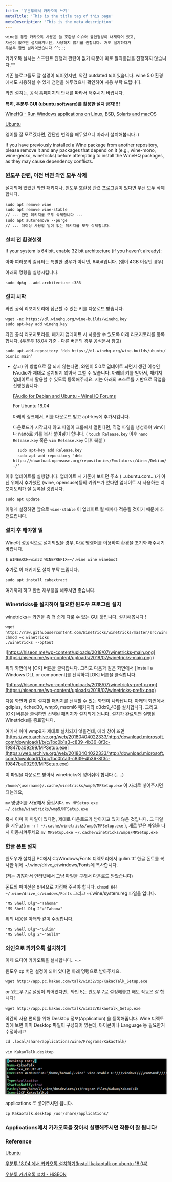 ```yaml
---
title: '우분투에서 카카오톡 쓰기'
metaTitle: 'This is the title tag of this page'
metaDescription: 'This is the meta description'
---
```


    wine을 통한 카카오톡 사용은 늘 호환성 이슈와 불안정성이 내재되어 있고,
    자신이 없으면 설치하기보단, 사용하지 않기를 권합니다. 저도 설치하다가
    우분투 한번 날려먹었습니다 ^^;;;

카카오톡 설치는 스프린트 진행과 관련이 없기 때문에 따로 질의응답을 진행하지 않습니다.\*\*

기존 블로그들도 잘 설명이 되어있지만, 약간 outdated 되어있습니다. wine 5.0 환경에서도 사용하실 수 있게 첨언을 해두었으니 확인하여 사용 부탁 드립니다.

와인 설치는, 공식 홈페이지의 안내를 따라서 해주시기 바랍니다.

**특히, 우분투 GUI (ubuntu software)를 활용한 설치 금지!!!!**

[WineHQ - Run Windows applications on Linux, BSD, Solaris and macOS](https://www.winehq.org/)

[Ubuntu](https://wiki.winehq.org/Ubuntu)

영어를 잘 모르겠다면, 간단한 번역을 해두었으니 따라서 설치해봅시다 :)

If you have previously installed a Wine package from another repository, please remove it and any packages that depend on it (e.g., wine-mono, wine-gecko, winetricks) before attempting to install the WineHQ packages, as they may cause dependency conflicts.

### 윈도우 관련, 이전 버젼 와인 모두 삭제

설치되어 있었던 와인 패키지나, 윈도우 호환성 관련 프로그램이 있다면 우선 모두 삭제합니다.

    sudo apt remove wine
    sudo apt remove wine-stable
    // ... 관련 페키지를 모두 삭제합니다 ...
    sudo apt autoremove --purge
    // ... 더이상 사용할 일이 없는 페키지를 모두 삭제합니다.

### 설치 전 환경설정

If your system is 64 bit, enable 32 bit architecture (if you haven't already):

아마 여러분의 컴퓨터는 특별한 경우가 아니면, 64bit입니다. (램이 4GB 이상인 경우)

아래의 명령을 실행시킵니다.

    sudo dpkg --add-architecture i386

### 설치 시작

와인 공식 리포지토리에 접근할 수 있는 키를 다운로드 받습니다.

    wget -nc https://dl.winehq.org/wine-builds/winehq.key
    sudo apt-key add winehq.key

와인 공식 리포지토리를, 패키지 업데이트 시 사용할 수 있도록 아래 리포지토리를 등록합니다. (우분투 18.04 기준 - 다른 버젼의 경우 공식문서 참고)

    sudo apt-add-repository 'deb https://dl.winehq.org/wine-builds/ubuntu/ bionic main'

- 참고) 위 방법으로 잘 되지 않는다면, 와인이 5.0로 업데이트 되면서 생긴 이슈인 FAudio가 제대로 설치되지 않아서 그럴 수 있습니다. 아래의 키를 받아서, 패키지 업데이트시 활용할 수 있도록 등록해주세요. 저는 아래의 포스트를 기반으로 작업을 진행했습니다.

  [FAudio for Debian and Ubuntu - WineHQ Forums](https://forum.winehq.org/viewtopic.php?f=8&t=32192)

  For Ubuntu 18.04

  아래의 링크에서, 키를 다운로드 받고 apt-key에 추가시킵니다.

  다운로드가 시작되지 않고 파일이 크롬에서 열린다면, 직접 파일을 생성하여 vim이나 nano로 키를 복사 붙여넣기 합니다. ( `touch Release.key` 이후 `nano Release.key` 혹은 `vim Release.key` 이후 복붙 )

  [](https://download.opensuse.org/repositories/Emulators:/Wine:/Debian/xUbuntu_19.04/Release.key)

        sudo apt-key add Release.key
        sudo apt-add-repository 'deb https://download.opensuse.org/repositories/Emulators:/Wine:/Debian/xUbuntu_18.04/ ./'

이후 업데이트를 실행합니다. 업데이트 시 기존에 보이던 주소 (...ubuntu.com...)가 아닌 위에서 추가했던 (wine, opensuse)등의 키워드가 있다면 업데이트 시 사용하는 리포지토리가 잘 등록된 것입니다.

    sudo apt update

이렇게 설정하면 앞으로 `wine-stable` 이 업데이트 될 때마다 적용될 것이기 때문에 추천드립니다.

### 설치 후 해야할 일

Wine이 성공적으로 설치되었을 경우, 다음 명령어를 이용하여 환경을 초기화 해주시기 바랍니다.

    $ WINEARCH=win32 WINEPREFIX=~/.wine wine wineboot

추가로 이 패키지도 설치 부탁 드립니다.

    sudo apt install cabextract

여기까지 하고 한번 재부팅을 해주시면 좋습니다.

### Winetricks를 설치하여 필요한 윈도우 프로그램 설치

winetricks는 와인을 좀 더 쉽게 다룰 수 있는 GUI 툴입니다. 설치해봅시다 !

    wget  https://raw.githubusercontent.com/Winetricks/winetricks/master/src/winetricks
    chmod +x winetricks
    ./winetricks --optout

![https://hiseon.me/wp-content/uploads/2018/07/winetricks-main.png](https://hiseon.me/wp-content/uploads/2018/07/winetricks-main.png)

위의 화면에서 [OK] 버튼을 클릭합니다. 그리고 다음과 같은 화면에서 [Install a Windows DLL or component]를 선택하여 [OK] 버튼을 클릭합니다.

![https://hiseon.me/wp-content/uploads/2018/07/winetricks-prefix.png](https://hiseon.me/wp-content/uploads/2018/07/winetricks-prefix.png)

다음 화면과 같이 설치할 패키지를 선택할 수 있는 화면이 나타납니다. 아래의 화면에서 gdiplus, riched30, wmp9, msxml6 패키지와 d3dx9_43를 설치합니다. 그리고 [OK] 버튼을 클릭하면 선택된 패키지가 설치되게 됩니다. 설치가 완료되면 실행된 Winetricks를 종료합니다.

여기서 아마 wmp9가 제대로 설치되지 않을건데, 에러 창이 뜨면 [https://web.archive.org/web/20180404022333/http://download.microsoft.com/download/1/b/c/1bc0b1a3-c839-4b36-8f3c-19847ba09299/MPSetup.exe](https://web.archive.org/web/20180404022333/http://download.microsoft.com/download/1/b/c/1bc0b1a3-c839-4b36-8f3c-19847ba09299/MPSetup.exe)

이 파일을 다운로드 받아서 winetricks에 넣어줘야 합니다 (.....)

`/home/{username}/.cache/winetricks/wmp9/MPSetup.exe` 이 자리로 넣어주시면 되는데요,

`mv` 명령어를 사용해서 옮깁시다. `mv MPSetup.exe ~/.cache/winetricks/wmp9/MPSetup.exe`

혹시 이미 이 파일이 있다면, 제대로 다운로드가 받아지고 있지 않은 것입니다. 그 파일을 지우고(`rm -rf ~/.cache/winetricks/wmp9/MPSetup.exe` ), 새로 받은 파일을 다시 이동시켜주세요 `mv MPSetup.exe ~/.cache/winetricks/wmp9/MPSetup.exe`

### 한글 폰트 설치

윈도우가 설치된 PC에서 C:/Windows/Fonts 디렉토리에서 gulim.ttf 한글 폰트를 복사한 뒤에 ~/.wine/drive_c/windows/Fonts에 복사합니다.

(저는 귀찮아서 인터넷에서 그냥 파일을 구해서 다운로드 받았습니다)

폰트의 퍼미션은 644으로 지정해 주셔야 합니다. `chmod 644 ~/.wine/drive_c/windows/Fonts` 그리고 ~/.wine/system.reg 파일을 엽니다.

    "MS Shell Dlg"="Tahoma"
    "MS Shell Dlg 2"="Tahoma"

위의 내용을 아래와 같이 수정합니다.

    "MS Shell Dlg"="Gulim"
    "MS Shell Dlg 2"="Gulim"

### 와인으로 카카오톡 설치하기

이제 드디어 카카오톡을 설치합니다.. -\_-

윈도우 xp 버젼 설정이 되어 있다면 아래 명령으로 받아주세요.

    wget http://app.pc.kakao.com/talk/win32/xp/KakaoTalk_Setup.exe

or 윈도우 7로 설정이 되어있다면.. 와인 5는 윈도우 7로 설정해놓고 해도 작동은 잘 합니다!

    wget http://app.pc.kakao.com/talk/win32/KakaoTalk_Setup.exe

약간의 사용 편의를 위해 Desktop 정보(Application) 을 등록해줍니다. Wine 디렉토리에 보면 이미 Desktop 파일이 구성되어 있는데, 아이콘이나 Language 등 필요한거 수정하시고

    cd .local/share/applications/wine/Programs/KakaoTalk/

    vim KakaoTalk.desktop

![Untitled/Untitled.png](Untitled/Untitled.png)

applications 로 넣어주시면 됩니다.

    cp KakaoTalk.desktop /usr/share/applications/

### Applications에서 카카오톡을 찾아서 실행해주시면 작동이 잘 됩니다!

### Reference

[Ubuntu](https://wiki.winehq.org/Ubuntu)

[우분투 18.04 에서 카카오톡 설치하기(Install kakaotalk on ubuntu 18.04)](https://www.hahwul.com/2018/08/install-kakaotalk-on-ubuntu-18.04.html)

[우분투 카카오톡 설치 - HiSEON](https://hiseon.me/linux/ubuntu/ubuntu-kakaotalk/)
